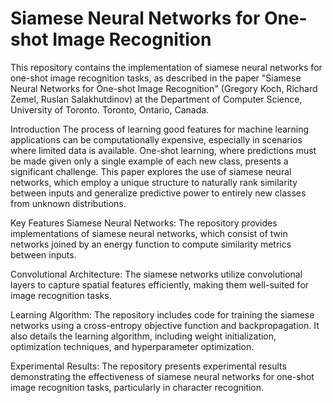 # Siamese Neural Networks for One-shot Image Recognition
This repository contains the implementation of siamese neural networks for one-shot image recognition tasks, as described in the paper "Siamese Neural Networks for One-shot Image Recognition" (Gregory Koch, Richard Zemel, Ruslan Salakhutdinov) at the Department of Computer Science, University of Toronto. Toronto, Ontario, Canada.

Introduction
The process of learning good features for machine learning applications can be computationally expensive, especially in scenarios where limited data is available. One-shot learning, where predictions must be made given only a single example of each new class, presents a significant challenge. This paper explores the use of siamese neural networks, which employ a unique structure to naturally rank similarity between inputs and generalize predictive power to entirely new classes from unknown distributions.

Key Features
Siamese Neural Networks: The repository provides implementations of siamese neural networks, which consist of twin networks joined by an energy function to compute similarity metrics between inputs.

Convolutional Architecture: The siamese networks utilize convolutional layers to capture spatial features efficiently, making them well-suited for image recognition tasks.

Learning Algorithm: The repository includes code for training the siamese networks using a cross-entropy objective function and backpropagation. It also details the learning algorithm, including weight initialization, optimization techniques, and hyperparameter optimization.

Experimental Results: The repository presents experimental results demonstrating the effectiveness of siamese neural networks for one-shot image recognition tasks, particularly in character recognition.
